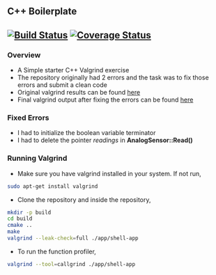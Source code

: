 ## C++ Boilerplate
[![Build Status](https://travis-ci.org/banuprathap/valgrind_tutorial.svg?branch=master)](https://travis-ci.org/banuprathap/valgrind_tutorial)
[![Coverage Status](https://coveralls.io/repos/github/banuprathap/valgrind_tutorial/badge.svg?branch=master)](https://coveralls.io/github/banuprathap/valgrind_tutorial?branch=master)
---

### Overview

- A Simple starter C++ Valgrind exercise
- The repository originally had 2 errors and the task was to fix those errors and submit a clean code
- Original valgrind results can be found [here](https://github.com/banuprathap/valgrind_tutorial/blob/master/results/initial.txt)
- Final valgrind output after fixing the errors can be found [here](https://github.com/banuprathap/valgrind_tutorial/blob/master/results/final.txt)

### Fixed Errors

- I had to initialize the boolean variable terminator
- I had to delete the pointer *readings* in **AnalogSensor::Read()**

### Running Valgrind

- Make sure you have valgrind installed in your system. If not run,
```bash
sudo apt-get install valgrind
```
- Clone the repository and inside the repository,
```bash
mkdir -p build
cd build
cmake ..
make
valgrind --leak-check=full ./app/shell-app
```
- To run the function profiler,
```bash
valgrind --tool=callgrind ./app/shell-app
```

